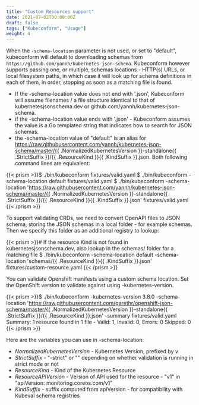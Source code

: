 ```yaml
---
title: "Custom Resources support"
date: 2021-07-02T00:00:00Z
draft: false
tags: ["Kubeconform", "Usage"]
weight: 4
---
```


When the `-schema-location` parameter is not used, or set to "default", kubeconform will default to downloading
schemas from `https://github.com/yannh/kubernetes-json-schema`. Kubeconform however supports passing one, or multiple,
schemas locations - HTTP(s) URLs, or local filesystem paths, in which case it will look up for schema definitions
in each of them, in order, stopping as soon as a matching file is found.

* If the -schema-location value does not end with '.json', Kubeconform will assume filenames / a file
  structure identical to that of kubernetesjsonschema.dev or github.com/yannh/kubernetes-json-schema.
* if the -schema-location value ends with '.json' - Kubeconform assumes the value is a Go templated
  string that indicates how to search for JSON schemas.
* the -schema-location value of "default" is an alias for https://raw.githubusercontent.com/yannh/kubernetes-json-schema/master/{{ .NormalizedKubernetesVersion }}-standalone{{ .StrictSuffix }}/{{ .ResourceKind }}{{ .KindSuffix }}.json.
  Both following command lines are equivalent:

{{< prism >}}$ ./bin/kubeconform fixtures/valid.yaml
$ ./bin/kubeconform -schema-location default fixtures/valid.yaml
$ ./bin/kubeconform -schema-location 'https://raw.githubusercontent.com/yannh/kubernetes-json-schema/master/{{ .NormalizedKubernetesVersion }}-standalone{{ .StrictSuffix }}/{{ .ResourceKind }}{{ .KindSuffix }}.json' fixtures/valid.yaml
{{< /prism >}}

To support validating CRDs, we need to convert OpenAPI files to JSON schema, storing the JSON schemas
in a local folder - for example schemas. Then we specify this folder as an additional registry to lookup:

{{< prism >}}# If the resource Kind is not found in kubernetesjsonschema.dev, also lookup in the schemas/ folder for a matching file
$ ./bin/kubeconform -schema-location default -schema-location 'schemas/{{ .ResourceKind }}{{ .KindSuffix }}.json' fixtures/custom-resource.yaml
{{< /prism >}}

You can validate Openshift manifests using a custom schema location. Set the OpenShift version to validate
against using -kubernetes-version.

{{< prism >}}$ ./bin/kubeconform -kubernetes-version 3.8.0  -schema-location 'https://raw.githubusercontent.com/garethr/openshift-json-schema/master/{{ .NormalizedKubernetesVersion }}-standalone{{ .StrictSuffix }}/{{ .ResourceKind }}.json'  -summary fixtures/valid.yaml
Summary: 1 resource found in 1 file - Valid: 1, Invalid: 0, Errors: 0 Skipped: 0
{{< /prism >}}

Here are the variables you can use in -schema-location:
* *NormalizedKubernetesVersion* - Kubernetes Version, prefixed by v
* *StrictSuffix* - "-strict" or "" depending on whether validation is running in strict mode or not
* *ResourceKind* - Kind of the Kubernetes Resource
* *ResourceAPIVersion* - Version of API used for the resource - "v1" in "apiVersion: monitoring.coreos.com/v1"
* *KindSuffix* - suffix computed from apiVersion - for compatibility with Kubeval schema registries
